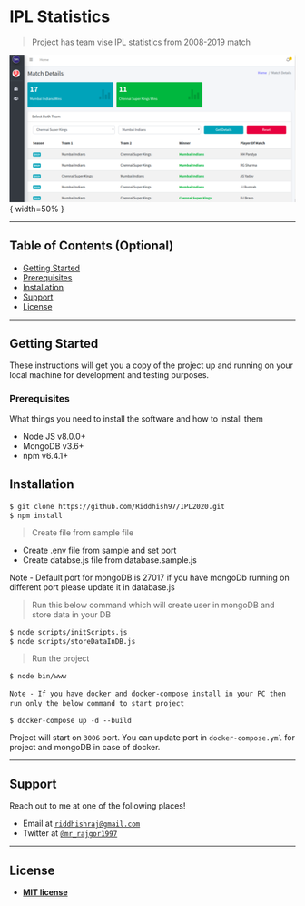 
# IPL Statistics

> Project has team vise IPL statistics from 2008-2019 match


![IPL](./public/images/dashboard.png){ width=50% }

---

## Table of Contents (Optional)

- [Getting Started](#getting-started)
- [Prerequisites](#prerequisites)
- [Installation](#installation)
- [Support](#support)
- [License](#license)


---
## Getting Started

These instructions will get you a copy of the project up and running on your local machine for development and testing purposes.

### Prerequisites

What things you need to install the software and how to install them
- Node JS v8.0.0+
- MongoDB v3.6+
- npm v6.4.1+
## Installation
```shell
$ git clone https://github.com/Riddhish97/IPL2020.git
$ npm install
```
> Create file from sample file

- Create .env file from sample and set port
- Create databse.js file from database.sample.js

Note - Default port for mongoDB is 27017 if you have mongoDb running on different port please update it in database.js
> Run this below command which will create user in mongoDB and store data in your DB
```shell
$ node scripts/initScripts.js
$ node scripts/storeDataInDB.js  
```
> Run the project
```shell
$ node bin/www
```
`Note - If you have docker and docker-compose install in your PC then run only the below command to start project`

```shell
$ docker-compose up -d --build 
```
Project will start on `3006` port. You can update port in `docker-compose.yml` for project and mongoDB in case of docker.

---

## Support

Reach out to me at one of the following places!

- Email at <a href="mailto:riddhishraj@gmail.com" target="_blank">`riddhishraj@gmail.com`</a>
- Twitter at <a href="http://twitter.com/mr_rajgor1997" target="_blank">`@mr_rajgor1997`</a>

---

## License

- **[MIT license](http://opensource.org/licenses/mit-license.php)**
